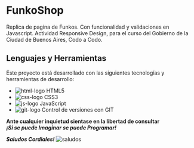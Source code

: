 # FunkoShop


Replica de pagina de Funkos. Con funcionalidad y validaciones en Javascript. Actividad Responsive Design, para el curso del Gobierno de la Ciudad de Buenos Aires, Codo a Codo.

## Lenguajes y Herramientas ##

Este proyecto está desarrollado con las siguientes tecnologías y herramientas de desarrollo:
- ![html-logo](https://img.icons8.com/color/25/000000/html-5--v1.png) HTML5
- ![css-logo](https://img.icons8.com/color/25/000000/css3.png) CSS3
- ![js-logo](https://img.icons8.com/color/25/000000/javascript--v1.png) JavaScript
- ![git-logo](https://img.icons8.com/color/25/000000/git.png) Control de versiones con GIT


**Ante cualquier inquietud sientase en la libertad de consultar**<br>
**_¡Si se puede Imaginar se puede Programar!_**

**_Saludos Cordiales!_** 
![saludos](https://img.icons8.com/ios/20/star-trek-gesture.png)

